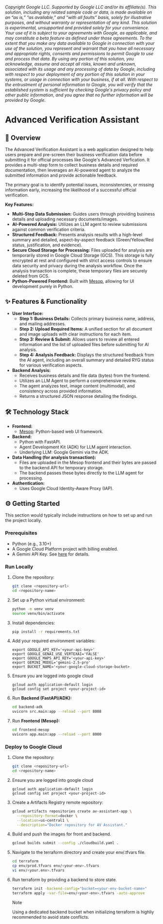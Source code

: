 *Copyright Google LLC. Supported by Google LLC and/or its affiliate(s). This solution, including any related sample code or data, is made available on an “as is,” “as available,” and “with all faults” basis, solely for illustrative purposes, and without warranty or representation of any kind. This solution is experimental, unsupported and provided solely for your convenience. Your use of it is subject to your agreements with Google, as applicable, and may constitute a beta feature as defined under those agreements. To the extent that you make any data available to Google in connection with your use of the solution, you represent and warrant that you have all necessary and appropriate rights, consents and permissions to permit Google to use and process that data. By using any portion of this solution, you acknowledge, assume and accept all risks, known and unknown, associated with its usage and any processing of data by Google, including with respect to your deployment of any portion of this solution in your systems, or usage in connection with your business, if at all. With respect to the entrustment of personal information to Google, you will verify that the established system is sufficient by checking Google's privacy policy and other public information, and you agree that no further information will be provided by Google.*

# Advanced Verification Assistant

## 🚀 Overview

The Advanced Verification Assistant is a web application designed to help users prepare and pre-screen their business verification data before submitting it for official processes like Google's Advanced Verfication. It provides a multi-step form to collect business details and required documentation, then leverages an AI-powered agent to analyze the submitted information and provide actionable feedback.

The primary goal is to identify potential issues, inconsistencies, or missing information early, increasing the likelihood of a successful official verification.

**Key Features:**
* **Multi-Step Data Submission:** Guides users through providing business details and uploading necessary documents/images.
* **AI-Powered Analysis:** Utilizes an LLM agent to review submissions against common verification criteria.
* **Structured Feedback:** Presents analysis results with a high-level summary and detailed, aspect-by-aspect feedback (Green/Yellow/Red status, justification, and evidence).
* **Secure Cloud Storage for Processing:** Files uploaded for analysis are temporarily stored in Google Cloud Storage (GCS). This storage is fully encrypted at rest and configured with strict access controls to ensure data security and privacy during the analysis workflow. Once the analysis transaction is complete, these temporary files are securely deleted from GCS.
* **Python-Powered Frontend:** Built with [Mesop](https://google.github.io/mesop/), allowing for UI development purely in Python.


## ✨ Features & Functionality

* **User Interface:**
    * **Step 1: Business Details:** Collects primary business name, address, and mailing addresses.
    * **Step 2: Upload Required Items:** A unified section for all document and image uploads with clear instructions for each item.
    * **Step 3: Review & Submit:** Allows users to review all entered information and the list of uploaded files before submitting for AI analysis.
    * **Step 4: Analysis Feedback:** Displays the structured feedback from the AI agent, including an overall summary and detailed RYG status for various verification aspects.
* **Backend Analysis:**
    * Receives business details and file data (bytes) from the frontend.
    * Utilizes an LLM Agent to perform a comprehensive review.
    * The agent analyzes text, image content (multimodal), and consistency across provided information.
    * Returns a structured JSON response detailing the findings.


## 🛠️ Technology Stack

* **Frontend:**
    * [Mesop](https://google.github.io/mesop/): Python-based web UI framework.
* **Backend:**
    * Python with FastAPI.
    * Agent Development Kit (ADK) for LLM agent interaction.
    * Underlying LLM: Google Gemini via the ADK.
* **Data Handling (for analysis transaction):**
    * Files are uploaded in the Mesop frontend and their bytes are passed to the backend API for temporary storage.
    * The backend passes these bytes directly to the LLM agent for processing.
* **Authentication:**
    * Uses Google Cloud Identity-Aware Proxy (IAP).


## ⚙️ Getting Started

This section would typically include instructions on how to set up and run the project locally.

### Prerequisites

* Python (e.g., 3.10+)
* A Google Cloud Platform project with billing enabled.
* A Gemini API Key. See [here](https://ai.google.dev/gemini-api/docs/api-key) for details.


### Run Locally

1.  Clone the repository:
    ```bash
    git clone <repository-url>
    cd <repository-name>
    ```
2.  Set up a Python virtual environment:
    ```bash
    python -m venv venv
    source venv/bin/activate
    ```
3.  Install dependencies:
    ```bash
    pip install -r requirements.txt
    ```
4.  Add your required environment variables:
    ```
    export GOOGLE_API_KEY='<your-api-key>'
    export GOOGLE_GENAI_USE_VERTEXAI='FALSE'
    export GOOGLE_MAPS_API_KEY='<your-api-key>'
    export GEMINI_MODEL='gemini-2.5-pro'
    export BUCKET_NAME='<your-google-cloud-storage-bucket>
    ```
5.  Ensure you are logged into google cloud
    ```
    gcloud auth application-default login
    gcloud config set project <your-project-id>
    ```  
6.  Run **Backend (FastAPI/ADK):**
    ```bash
    cd backend-adk
    uvicorn src.main:app --reload --port 8008
    ```
7.  Run **Frontend (Mesop):**
    ```bash
    cd frontend-mesop
    uvicorn app.main:app --reload --port 8000
    ```

### Deploy to Google Cloud

1.  Clone the repository:
    ```bash
    git clone <repository-url>
    cd <repository-name>
    ```
2.  Ensure you are logged into google cloud
    ```
    gcloud auth application-default login
    gcloud config set project <your-project-id>
    ```  
3.  Create a Artifacts Registry remote repository:
    ```bash
    gcloud artifacts repositories create av-assistant-app \
      --repository-format=docker \
      --location=us-central1 \
      --description="Docker repository for AV Assistant."
    ```
4.  Build and push the images for front and backend.
    ```bash
    gcloud builds submit --config ./cloudbuild.yaml .
    ```
5.  Navigate to the terraform directory and create your env/<your-env>.tfvars file.
    ```bash
    cd terraform
    cp env/prod.tfvars env/<your-env>.tfvars
    vi env/<your.env>.tfvars
    ```
6.  Run terraform by providing a backend to store state.
    ```bash
    terraform init -backend-config="bucket=<your-env-bucket-name>"
    terraform apply -var-file=env/<your-env>.tfvars -auto-approve
    ```
    > [!NOTE]  
    > Using a dedicated backend bucket when initializing terraform is
    > highliy recommended to avoid state conflicts.